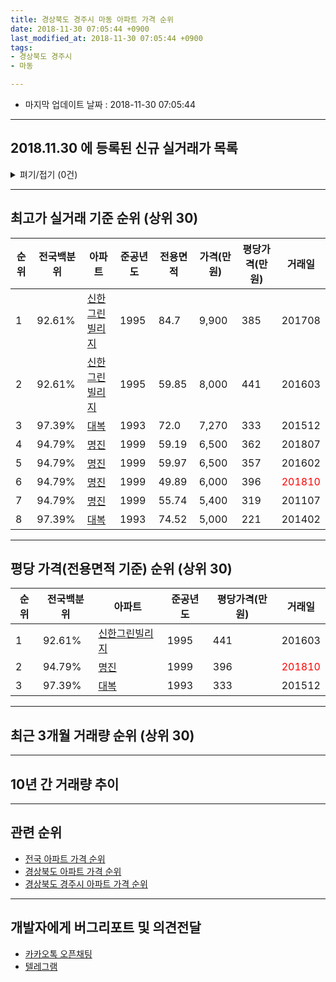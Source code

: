 ```yaml
---
title: 경상북도 경주시 마동 아파트 가격 순위
date: 2018-11-30 07:05:44 +0900
last_modified_at: 2018-11-30 07:05:44 +0900
tags:
- 경상북도 경주시
- 마동

---
```


* 마지막 업데이트 날짜 : 2018-11-30 07:05:44

---

## 2018.11.30 에 등록된 신규 실거래가 목록

<details>
<summary>펴기/접기 (0건)</summary>
<div markdown="1">

|아파트|전국백분위|준공년도|전용면적|가격(만원)|평당가격(만원)|거래일|
|---|---|---|---|---|---|---|
|없음|||||||


</div>
</details>

---

## 최고가 실거래 기준 순위 (상위 30)


|순위|전국백분위|아파트|준공년도|전용면적|가격(만원)|평당가격(만원)|거래일|
|---|---|---|---|---|---|---|---|
|1|92.61%|[신한그린빌리지](https://search.naver.com/search.naver?query=%EA%B2%BD%EC%83%81%EB%B6%81%EB%8F%84+%EA%B2%BD%EC%A3%BC%EC%8B%9C+%EB%A7%88%EB%8F%99+%EC%8B%A0%ED%95%9C%EA%B7%B8%EB%A6%B0%EB%B9%8C%EB%A6%AC%EC%A7%80)|1995|84.7|9,900|385|201708|
|2|92.61%|[신한그린빌리지](https://search.naver.com/search.naver?query=%EA%B2%BD%EC%83%81%EB%B6%81%EB%8F%84+%EA%B2%BD%EC%A3%BC%EC%8B%9C+%EB%A7%88%EB%8F%99+%EC%8B%A0%ED%95%9C%EA%B7%B8%EB%A6%B0%EB%B9%8C%EB%A6%AC%EC%A7%80)|1995|59.85|8,000|441|201603|
|3|97.39%|[대복](https://search.naver.com/search.naver?query=%EA%B2%BD%EC%83%81%EB%B6%81%EB%8F%84+%EA%B2%BD%EC%A3%BC%EC%8B%9C+%EB%A7%88%EB%8F%99+%EB%8C%80%EB%B3%B5)|1993|72.0|7,270|333|201512|
|4|94.79%|[명진](https://search.naver.com/search.naver?query=%EA%B2%BD%EC%83%81%EB%B6%81%EB%8F%84+%EA%B2%BD%EC%A3%BC%EC%8B%9C+%EB%A7%88%EB%8F%99+%EB%AA%85%EC%A7%84)|1999|59.19|6,500|362|201807|
|5|94.79%|[명진](https://search.naver.com/search.naver?query=%EA%B2%BD%EC%83%81%EB%B6%81%EB%8F%84+%EA%B2%BD%EC%A3%BC%EC%8B%9C+%EB%A7%88%EB%8F%99+%EB%AA%85%EC%A7%84)|1999|59.97|6,500|357|201602|
|6|94.79%|[명진](https://search.naver.com/search.naver?query=%EA%B2%BD%EC%83%81%EB%B6%81%EB%8F%84+%EA%B2%BD%EC%A3%BC%EC%8B%9C+%EB%A7%88%EB%8F%99+%EB%AA%85%EC%A7%84)|1999|49.89|6,000|396|<span style="color:red">201810</span>|
|7|94.79%|[명진](https://search.naver.com/search.naver?query=%EA%B2%BD%EC%83%81%EB%B6%81%EB%8F%84+%EA%B2%BD%EC%A3%BC%EC%8B%9C+%EB%A7%88%EB%8F%99+%EB%AA%85%EC%A7%84)|1999|55.74|5,400|319|201107|
|8|97.39%|[대복](https://search.naver.com/search.naver?query=%EA%B2%BD%EC%83%81%EB%B6%81%EB%8F%84+%EA%B2%BD%EC%A3%BC%EC%8B%9C+%EB%A7%88%EB%8F%99+%EB%8C%80%EB%B3%B5)|1993|74.52|5,000|221|201402|


---

## 평당 가격(전용면적 기준) 순위 (상위 30)


|순위|전국백분위|아파트|준공년도|평당가격(만원)|거래일|
|---|---|---|---|---|---|
|1|92.61%|[신한그린빌리지](https://search.naver.com/search.naver?query=%EA%B2%BD%EC%83%81%EB%B6%81%EB%8F%84+%EA%B2%BD%EC%A3%BC%EC%8B%9C+%EB%A7%88%EB%8F%99+%EC%8B%A0%ED%95%9C%EA%B7%B8%EB%A6%B0%EB%B9%8C%EB%A6%AC%EC%A7%80)|1995|441|201603|
|2|94.79%|[명진](https://search.naver.com/search.naver?query=%EA%B2%BD%EC%83%81%EB%B6%81%EB%8F%84+%EA%B2%BD%EC%A3%BC%EC%8B%9C+%EB%A7%88%EB%8F%99+%EB%AA%85%EC%A7%84)|1999|396|<span style="color:red">201810</span>|
|3|97.39%|[대복](https://search.naver.com/search.naver?query=%EA%B2%BD%EC%83%81%EB%B6%81%EB%8F%84+%EA%B2%BD%EC%A3%BC%EC%8B%9C+%EB%A7%88%EB%8F%99+%EB%8C%80%EB%B3%B5)|1993|333|201512|


---

## 최근 3개월 거래량 순위 (상위 30)


<div style="width:100%;">
    <canvas id="deal_count_ranking" height="250"></canvas>
</div>


<script>
new Chart(document.getElementById("deal_count_ranking"), {
    type: 'horizontalBar',
    data: {
        labels: ['신한그린빌리지', '명진'],
        datasets: [{
            label: '실거래 수',
            data: [2, 1],
            borderColor: "rgba(255, 0, 128, 1)",
            backgroundColor: "rgba(255, 0, 128, 0.5)",
            fill: false,
        }]
    },
    options: {
        responsive: true,
        title: {
            display: true,
            text: '최근 3개월 거래량 순위'
        },
        tooltips: {
            mode: 'index',
            intersect: false,
            callbacks: {
                title: function(tooltipItems, data) {
                    return "실거래 수:";
                },
                label: function(tooltipItem, data) {
                    return data.labels[tooltipItem.index] + ": " + tooltipItem.xLabel;
                }
            }
        },
        hover: {
            mode: 'nearest',
            intersect: true
        },
        scales: {
            xAxes: [{
                display: true,
                scaleLabel: {
                    display: true,
                    labelString: '실거래 수'
                },
                ticks: {
                    suggestedMin: 0,
                }
            }],
            yAxes: [{
                display: true,
                ticks: {
                    autoSkip: false,
                    callback: function(value, index, values) {
                        if (value.length > 15)
                            return value.substr(0, 13) + "...";
                        else
                            return value;
                    }
                },
                scaleLabel: {
                    display: false,
                }
            }]
        }
    }
});

</script>


---

## 10년 간 거래량 추이


<div style="width:100%;">
    <canvas id="deal_progress" height="250"></canvas>
</div>

<script>
new Chart(document.getElementById("deal_progress"), {
    type: 'line',
    data: {
        labels: ['200811','200812','200901','200902','200903','200904','200905','200906','200907','200908','200909','200910','200911','200912','201001','201002','201003','201004','201005','201006','201007','201008','201009','201010','201011','201012','201101','201102','201103','201104','201105','201106','201107','201108','201109','201110','201111','201112','201201','201202','201203','201204','201205','201206','201207','201208','201209','201210','201211','201212','201301','201302','201303','201304','201305','201306','201307','201308','201309','201310','201311','201312','201401','201402','201403','201404','201405','201406','201407','201408','201409','201410','201411','201412','201501','201502','201503','201504','201505','201506','201507','201508','201509','201510','201511','201512','201601','201602','201603','201604','201605','201606','201607','201608','201609','201610','201611','201612','201701','201702','201703','201704','201705','201706','201707','201708','201709','201710','201711','201712','201801','201802','201803','201804','201805','201806','201807','201808','201809','201810','201811'],
        datasets: [{
            label: '실거래 수',
            pointRadius: 1,
            data: [1, 0, 0, 2, 0, 0, 3, 1, 0, 0, 2, 1, 1, 0, 1, 0, 2, 1, 4, 2, 0, 0, 2, 1, 0, 0, 1, 1, 2, 4, 1, 1, 5, 0, 0, 1, 2, 1, 2, 3, 2, 3, 2, 2, 1, 1, 0, 0, 0, 0, 0, 0, 0, 1, 1, 1, 1, 0, 0, 1, 0, 1, 0, 3, 1, 1, 1, 2, 0, 0, 0, 2, 0, 0, 2, 1, 2, 2, 0, 2, 1, 1, 1, 1, 0, 1, 0, 1, 2, 0, 0, 0, 0, 1, 0, 0, 0, 0, 0, 0, 1, 1, 0, 3, 1, 2, 0, 0, 1, 0, 0, 0, 0, 1, 1, 0, 1, 1, 2, 1, 0],
            borderColor: "rgba(255, 201, 14, 1)",
            backgroundColor: "rgba(255, 201, 14, 0.5)",
            fill: true,
        }]
    },
    options: {
        responsive: true,
        title: {
            display: true,
            text: '10년간 거래량 추이'
        },
        tooltips: {
            mode: 'index',
            intersect: false,
        },
        hover: {
            mode: 'nearest',
            intersect: true
        },
        scales: {
            xAxes: [{
                display: true,
                scaleLabel: {
                    display: true,
                    labelString: '년/월'
                }
            }],
            yAxes: [{
                display: true,
                ticks: {
                    suggestedMin: 0,
                },
                scaleLabel: {
                    display: true,
                    labelString: '실거래 수'
                }
            }]
        }
    }
});

</script>


---

## 관련 순위

- [전국 아파트 가격 순위](https://inasie.github.io/apt-ranking/전국)
- [경상북도 아파트 가격 순위](https://inasie.github.io/apt-ranking/경상북도)
- [경상북도 경주시 아파트 가격 순위](https://inasie.github.io/apt-ranking/경상북도-경주시)


---

## 개발자에게 버그리포트 및 의견전달

- [카카오톡 오픈채팅](https://open.kakao.com/o/gLJUAP4)
- [텔레그램](https://t.me/inasie)

